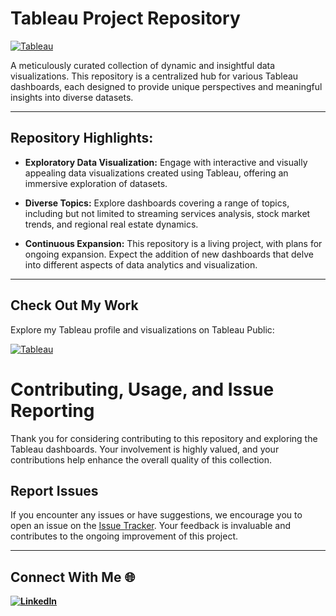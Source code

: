 # Tableau Project Repository

[![Tableau](https://img.shields.io/badge/Tableau-Public-blue)](https://public.tableau.com/app/profile/vetrivel.maheswaran/vizzes)


A meticulously curated collection of dynamic and insightful data visualizations. This repository is a centralized hub for various Tableau dashboards, each designed to provide unique perspectives and meaningful insights into diverse datasets.

---

## Repository Highlights:

- **Exploratory Data Visualization:** Engage with interactive and visually appealing data visualizations created using Tableau, offering an immersive exploration of datasets.

- **Diverse Topics:** Explore dashboards covering a range of topics, including but not limited to streaming services analysis, stock market trends, and regional real estate dynamics.

- **Continuous Expansion:** This repository is a living project, with plans for ongoing expansion. Expect the addition of new dashboards that delve into different aspects of data analytics and visualization.

---

## Check Out My Work

Explore my Tableau profile and visualizations on Tableau Public:

[![Tableau](https://img.shields.io/badge/Tableau-Vetrivel-lightblue?style=for-the-badge&logo=tableau)](https://public.tableau.com/app/profile/vetrivel.maheswaran/vizzes)
# Contributing, Usage, and Issue Reporting

Thank you for considering contributing to this repository and exploring the Tableau dashboards. Your involvement is highly valued, and your contributions help enhance the overall quality of this collection.


## Report Issues

If you encounter any issues or have suggestions, we encourage you to open an issue on the [Issue Tracker](https://github.com/Vetrivel07/Tableau-Projects/issues). Your feedback is invaluable and contributes to the ongoing improvement of this project.

---

## Connect With Me 🌐

**[![LinkedIn](https://img.shields.io/badge/LinkedIn-Viraj%20Bhutada-blue?logo=linkedin)](https://www.linkedin.com/in/vetrivel-maheswaran/)**
